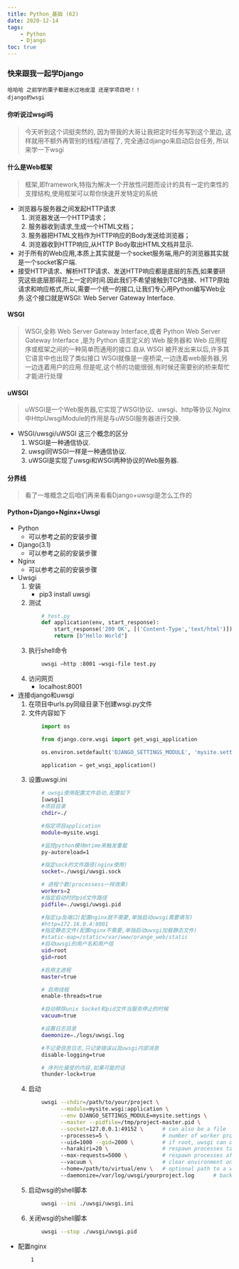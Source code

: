 ```yaml
---
title: Python_基础 (62)
date: 2020-12-14
tags: 
    - Python
    - Django
toc: true
---
```


### 快来跟我一起学Django
    哈哈哈 之前学的栗子都是水过地皮湿 还是学项目吧！！
    django的wsgi

<!-- more -->

#### 你听说过wsgi吗
> 今天听到这个词挺突然的, 因为带我的大哥让我把定时任务写到这个里边, 这样就用不额外再管别的线程/进程了, 完全通过django来启动后台任务, 所以来学一下wsgi

#### 什么是Web框架
> 框架,即framework,特指为解决一个开放性问题而设计的具有一定约束性的支撑结构,使用框架可以帮你快速开发特定的系统
- 浏览器与服务器之间发起HTTP请求
    1. 浏览器发送一个HTTP请求；
    2. 服务器收到请求,生成一个HTML文档；
    3. 服务器把HTML文档作为HTTP响应的Body发送给浏览器；
    4. 浏览器收到HTTP响应,从HTTP Body取出HTML文档并显示.
- 对于所有的Web应用,本质上其实就是一个socket服务端,用户的浏览器其实就是一个socket客户端.
- 接受HTTP请求、解析HTTP请求、发送HTTP响应都是底层的东西,如果要研究这些底层那得花上一定的时间.因此我们不希望接触到TCP连接、HTTP原始请求和响应格式,所以,需要一个统一的接口,让我们专心用Python编写Web业务.这个接口就是WSGI: Web Server Gateway Interface.

#### WSGI
> WSGI,全称 Web Server Gateway Interface,或者 Python Web Server Gateway Interface ,是为 Python 语言定义的 Web 服务器和 Web 应用程序或框架之间的一种简单而通用的接口.自从 WSGI 被开发出来以后,许多其它语言中也出现了类似接口
WSGI就像是一座桥梁,一边连着web服务器,另一边连着用户的应用.但是呢,这个桥的功能很弱,有时候还需要别的桥来帮忙才能进行处理

#### uWSGI
> uWSGI是一个Web服务器,它实现了WSGI协议、uwsgi、http等协议.Nginx中HttpUwsgiModule的作用是与uWSGI服务器进行交换.
- WSGI/uwsgi/uWSGI 这三个概念的区分
    1. WSGI是一种通信协议.
    2. uwsgi同WSGI一样是一种通信协议.
    3. uWSGI是实现了uwsgi和WSGI两种协议的Web服务器.

#### 分界线
> 看了一堆概念之后咱们再来看看Django+uwsgi是怎么工作的


#### Python+Django+Nginx+Uwsgi
- Python
    * 可以参考之前的安装步骤
- Django(3.1)
    * 可以参考之前的安装步骤
- Nginx
    * 可以参考之前的安装步骤
- Uwsgi
    1. 安装
        * pip3 install uwsgi
    2. 测试
        ```python
            # test.py
            def application(env, start_response):
                start_response('200 OK', [('Content-Type','text/html')])
                return [b"Hello World"]
        ```
    3. 执行shell命令
        ```bash
            uwsgi –http :8001 –wsgi-file test.py
        ```
    4. 访问网页
        * localhost:8001
- 连接django和uwsgi
    1. 在项目中urls.py同级目录下创建wsgi.py文件
    2. 文件内容如下
        ```python
            import os

            from django.core.wsgi import get_wsgi_application

            os.environ.setdefault('DJANGO_SETTINGS_MODULE', 'mysite.settings')

            application = get_wsgi_application()
        ```
    3. 设置uwsgi.ini
        ```bash
            # uwsgi使用配置文件启动,配置如下
            [uwsgi]
            #项目目录
            chdir=./

            #指定项目application
            module=mysite.wsgi

            #监控python模块mtime来触发重载
            py-autoreload=1

            #指定sock的文件路径(nginx使用)
            socket=./uwsgi/uwsgi.sock

            # 进程个数(processess一样效果)
            workers=2
            #指定启动时的pid文件路径
            pidfile=./uwsgi/uwsgi.pid

            #指定ip及端口(配置nginx就不需要,单独启动uwsgi需要填写)
            #http=172.16.0.4:8001
            #指定静态文件(配置nginx不需要,单独启动uwsgi加载静态文件)
            #static-map=/static=/var/www/orange_web/static
            #启动uwsgi的用户名和用户组
            uid=root
            gid=root

            #启用主进程
            master=true

            # 启用线程
            enable-threads=true

            #自动移除unix Socket和pid文件当服务停止的时候
            vacuum=true

            #设置日志目录
            daemonize=./logs/uwsgi.log

            #不记录信息日志,只记录错误以及uwsgi内部消息
            disable-logging=true

            # 序列化接受的内容,如果可能的话
            thunder-lock=true
        ```
    4. 启动
        ```bash
            uwsgi --chdir=/path/to/your/project \
                  --module=mysite.wsgi:application \
                  --env DJANGO_SETTINGS_MODULE=mysite.settings \
                  --master --pidfile=/tmp/project-master.pid \
                  --socket=127.0.0.1:49152 \      # can also be a file
                  --processes=5 \                 # number of worker processes
                  --uid=1000 --gid=2000 \         # if root, uwsgi can drop privileges
                  --harakiri=20 \                 # respawn processes taking more than 20 seconds
                  --max-requests=5000 \           # respawn processes after serving 5000 requests
                  --vacuum \                      # clear environment on exit
                  --home=/path/to/virtual/env \   # optional path to a virtual environment
                  --daemonize=/var/log/uwsgi/yourproject.log      # background the process
        ```
    5. 启动wsgi的shell脚本
        ```bash
            uwsgi --ini ./uwsgi/uwsgi.ini
        ```
    6. 关闭wsgi的shell脚本
        ```bash
            uwsgi --stop ./uwsgi/uwsgi.pid
        ```
- 配置nginx
    ```bash
        1
    ```




